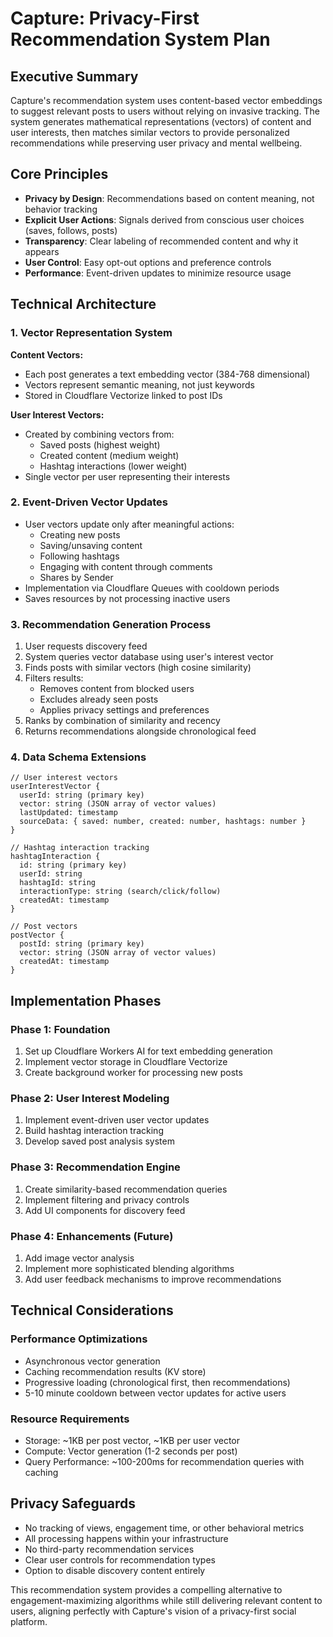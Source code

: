 # Capture: Privacy-First Recommendation System Plan

## Executive Summary

Capture's recommendation system uses content-based vector embeddings to suggest relevant posts to users without relying on invasive tracking. The system generates mathematical representations (vectors) of content and user interests, then matches similar vectors to provide personalized recommendations while preserving user privacy and mental wellbeing.

## Core Principles

- **Privacy by Design**: Recommendations based on content meaning, not behavior tracking
- **Explicit User Actions**: Signals derived from conscious user choices (saves, follows, posts)
- **Transparency**: Clear labeling of recommended content and why it appears
- **User Control**: Easy opt-out options and preference controls
- **Performance**: Event-driven updates to minimize resource usage

## Technical Architecture

### 1. Vector Representation System

**Content Vectors:**
- Each post generates a text embedding vector (384-768 dimensional)
- Vectors represent semantic meaning, not just keywords
- Stored in Cloudflare Vectorize linked to post IDs

**User Interest Vectors:**
- Created by combining vectors from:
  - Saved posts (highest weight)
  - Created content (medium weight)
  - Hashtag interactions (lower weight)
- Single vector per user representing their interests

### 2. Event-Driven Vector Updates

- User vectors update only after meaningful actions:
  - Creating new posts
  - Saving/unsaving content
  - Following hashtags
  - Engaging with content through comments
  - Shares by Sender
- Implementation via Cloudflare Queues with cooldown periods
- Saves resources by not processing inactive users

### 3. Recommendation Generation Process

1. User requests discovery feed
2. System queries vector database using user's interest vector
3. Finds posts with similar vectors (high cosine similarity)
4. Filters results:
   - Removes content from blocked users
   - Excludes already seen posts
   - Applies privacy settings and preferences
5. Ranks by combination of similarity and recency
6. Returns recommendations alongside chronological feed

### 4. Data Schema Extensions

```
// User interest vectors
userInterestVector {
  userId: string (primary key)
  vector: string (JSON array of vector values)
  lastUpdated: timestamp
  sourceData: { saved: number, created: number, hashtags: number }
}

// Hashtag interaction tracking
hashtagInteraction {
  id: string (primary key)
  userId: string
  hashtagId: string
  interactionType: string (search/click/follow)
  createdAt: timestamp
}

// Post vectors
postVector {
  postId: string (primary key)
  vector: string (JSON array of vector values)
  createdAt: timestamp
}
```

## Implementation Phases

### Phase 1: Foundation
1. Set up Cloudflare Workers AI for text embedding generation
2. Implement vector storage in Cloudflare Vectorize
3. Create background worker for processing new posts

### Phase 2: User Interest Modeling
1. Implement event-driven user vector updates
2. Build hashtag interaction tracking
3. Develop saved post analysis system

### Phase 3: Recommendation Engine
1. Create similarity-based recommendation queries
2. Implement filtering and privacy controls
3. Add UI components for discovery feed

### Phase 4: Enhancements (Future)
1. Add image vector analysis
2. Implement more sophisticated blending algorithms
3. Add user feedback mechanisms to improve recommendations

## Technical Considerations

### Performance Optimizations
- Asynchronous vector generation
- Caching recommendation results (KV store)
- Progressive loading (chronological first, then recommendations)
- 5-10 minute cooldown between vector updates for active users

### Resource Requirements
- Storage: ~1KB per post vector, ~1KB per user vector
- Compute: Vector generation (1-2 seconds per post)
- Query Performance: ~100-200ms for recommendation queries with caching

## Privacy Safeguards

- No tracking of views, engagement time, or other behavioral metrics
- All processing happens within your infrastructure
- No third-party recommendation services
- Clear user controls for recommendation types
- Option to disable discovery content entirely

This recommendation system provides a compelling alternative to engagement-maximizing algorithms while still delivering relevant content to users, aligning perfectly with Capture's vision of a privacy-first social platform.